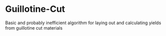 # Guillotine-Cut
Basic and probably inefficient algorithm for laying out and calculating yields from guillotine cut materials
